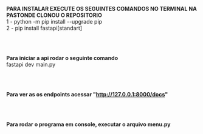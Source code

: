 **PARA INSTALAR EXECUTE OS SEGUINTES COMANDOS NO TERMINAL NA PASTONDE CLONOU O REPOSITORIO**<br/>
1 - python -m pip install --upgrade pip<br/>
2 - pip install fastapi[standart]<br/>

<br/><br/>

**Para iniciar a api rodar o seguinte comando**<br/>
fastapi dev main.py

<br/><br/>

**Para ver as os endpoints acessar "http://127.0.0.1:8000/docs"**

<br/><br/>

**Para rodar o programa em console, executar o arquivo menu.py**
